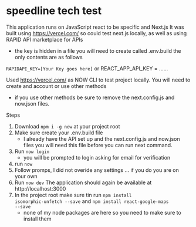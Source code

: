 # speedline tech test

This application runs on JavaScript react to be specific and Next.js
It was built using https://vercel.com/ so could test next.js locally, as well as using RAPID API marketplace
for APIs

- the key is hidden in a file you will need to create called .env.build the only contents are as follows

<code>RAPIDAPI_KEY=[Your Key goes here]</code> or REACT_APP_API_KEY = ......

Used https://vercel.com/ as NOW CLI to test project locally. You will need to create and account or use other methods

- if you use other methods be sure to remove the next.config.js and now.json files.

Steps

1. Download <code>npm i -g now</code> at your project root
2. Make sure create your .env.build file
   - I already have the API set up and the next.config.js and now.json files you will need this file before
     you can run next command.
3. Run <code>now login</code>
   - you will be prompted to login asking for email for verification
4. run <code>now</code>
5. Follow promps, I did not overide any settings ... if you do you are on your own
6. Run <code>now dev</code> The application should again be available at http://localhost:3000
7. In the project root make sure tin run <code>npm install isomorphic-unfetch --save</code>
   and <code>npm install react-google-maps --save</code>
   - none of my node packages are here so you need to make sure to install them
